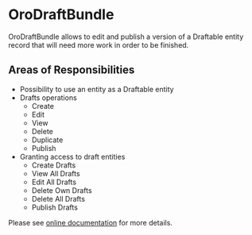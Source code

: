 # OroDraftBundle

OroDraftBundle allows to edit and publish a version of a Draftable entity record that will need more work in order to be finished.

## Areas of Responsibilities

- Possibility to use an entity as a Draftable entity
- Drafts operations
    - Create
    - Edit
    - View
    - Delete
    - Duplicate
    - Publish
- Granting access to draft entities
    - Create Drafts
    - View All Drafts
    - Edit All Drafts
    - Delete Own Drafts
    - Delete All Drafts
    - Publish Drafts

Please see [online documentation](https://doc.oroinc.com/backend/bundles/platform/DraftBundle/) for more details.
